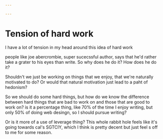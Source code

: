 ```yaml
---

---
```

# Tension of hard work
I have a lot of tension in my head around this idea of hard work

people like joe abercrombie, super sucecssful author, says that he'd rather take a grater to his eyes than write. So why does he do it? How does he do it? 

Shouldn't we just be working on things that we enjoy, that we're naturally motivated to do? Or would that natural motivation just lead to a paht of hedonism?

So we should do some hard things, but how do we know the difference between hard things that are bad to work on and those that are good to work on? is it a percentage thing, like 70% of the time I enjoy writing, but only 50% of doing web desingn, so I should pursue writing?

Or is it more of a use of leverage thing? This whole rabbit hole feels like it's going towards cal's SGTCIY, which I think is pretty decent but just feel s off to me for some reason.